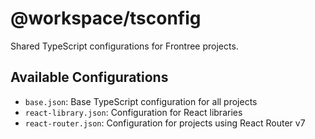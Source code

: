 # @workspace/tsconfig

Shared TypeScript configurations for Frontree projects.

## Available Configurations

- `base.json`: Base TypeScript configuration for all projects
- `react-library.json`: Configuration for React libraries
- `react-router.json`: Configuration for projects using React Router v7